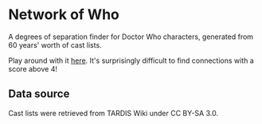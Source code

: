 # Network of Who

A degrees of separation finder for Doctor Who characters, generated from 60 years' worth of cast lists.

Play around with it [here](https://owlks4.github.io/network-of-who/). It's surprisingly difficult to find connections with a score above 4!

## Data source

Cast lists were retrieved from TARDIS Wiki under CC BY-SA 3.0.